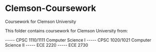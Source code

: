 # Clemson-Coursework
Coursework for Clemson University

This folder contains coursework for Clemson University from:

----- CPSC 1110/1111 Computer Science I
----- CPSC 1020/1021 Computer Science II
----- ECE 2220
----- ECE 2730
